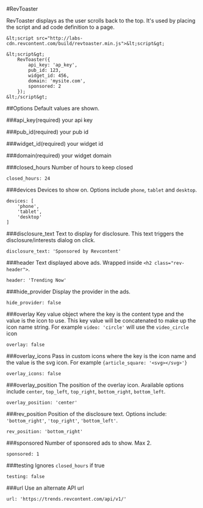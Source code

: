 #RevToaster

RevToaster displays as the user scrolls back to the top. It's used by placing the script and ad code definition to a page.

```
&lt;script src="http://labs-cdn.revcontent.com/build/revtoaster.min.js">&lt;script&gt;

&lt;script&gt;
    RevToaster({ 
        api_key: 'ap_key', 
        pub_id: 123, 
        widget_id: 456, 
        domain: 'mysite.com',
        sponsored: 2
    }); 
&lt;/script&gt;
```

##Options
Default values are shown.

###api_key(required)
your api key

###pub_id(required)
your pub id

###widget_id(required)
your widget id

###domain(required)
your widget domain


###closed_hours
Number of hours to keep closed
```
closed_hours: 24
```

###devices
Devices to show on. Options include ```phone```, ```tablet``` and ```desktop```.
```
devices: [
    'phone', 
    'tablet', 
    'desktop'
]
```

###disclosure_text
Text to display for disclosure. This text triggers the disclosure/interests dialog on click.
```
disclosure_text: 'Sponsored by Revcontent'
```

###header
Text displayed above ads. Wrapped inside ```<h2 class="rev-header">```.
```
header: 'Trending Now'
```

###hide_provider
Display the provider in the ads.
```
hide_provider: false
```

###overlay
Key value object where the key is the content type and the value is the icon to use. This key value will be concatenated to make up the icon name string. For example ```video: 'circle'``` will use the ```video_circle``` icon
```
overlay: false
```

###overlay_icons
Pass in custom icons where the key is the icon name and the value is the svg icon. For example ```{article_square: '<svg></svg>'}```
```
overlay_icons: false
```

###overlay_position
The position of the overlay icon. Available options include ```center```, ```top_left```, ```top_right```, ```bottom_right```, ```bottom_left```.
```
overlay_position: 'center'
```

###rev_position
Position of the disclosure text. Options include: ```'bottom_right'```, ```'top_right'```, ```'bottom_left'```.
```
rev_position: 'bottom_right'
```

###sponsored
Number of sponsored ads to show. Max 2.
```
sponsored: 1
```

###testing
Ignores ```closed_hours``` if true
```
testing: false
```

###url
Use an alternate API url
```
url: 'https://trends.revcontent.com/api/v1/'
```









